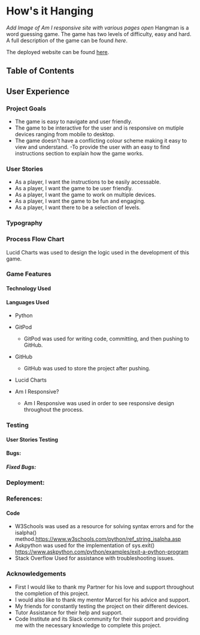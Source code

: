 # How's it Hanging

*Add Image of Am I responsive site with various pages open*
Hangman is a word guessing game. The game has two levels of difficulty, easy and hard. A full description of the game can be found *here*.   

The deployed website can be found <a href="X">here</a>.

## Table of Contents


## User Experience
### Project Goals
- The game is easy to navigate and user friendly.
- The game to be interactive for the user and is responsive on mutiple devices ranging from mobile to desktop.
- The game doesn't have a conflicting colour scheme making it easy to view and understand.
-To provide the user with an easy to find instructions section to explain how the game works.

### User Stories
- As a player, I want the instructions to be easily accessable.
- As a player, I want the game to be user friendly.
- As a player, I want the game to work on multiple devices.
- As a player, I want the game to be fun and engaging.
- As a player, I want there to be a selection of levels. 

### Typography


### Process Flow Chart
Lucid Charts was used to design the logic used in the development of this game.

### Game Features
 
#### Technology Used
#### Languages Used
- Python

- GitPod
    -  GitPod was used for writing code, committing, and then pushing to GitHub.
- GitHub
    - GitHub was used to store the project after pushing.
- Lucid Charts

- Am I Responsive?
    - Am I Responsive was used in order to see responsive design throughout the process.


### Testing
#### User Stories Testing



#### Bugs:
##### Fixed Bugs:

### Deployment:


### References:
#### Code

- W3Schools was used as a resource for solving syntax errors and for the isalpha()
method.https://www.w3schools.com/python/ref_string_isalpha.asp
- Askpython was used for the implementation of sys.exit()
https://www.askpython.com/python/examples/exit-a-python-program
- Stack Overflow Used for assistance with troubleshooting issues.

### Acknowledgements
- First I would like to thank my Partner for his love and support throughout the completion of this project.
- I would also like to thank my mentor Marcel for his advice and support.
- My friends for constantly testing the project on their different devices.
- Tutor Assistance for their help and support.
- Code Institute and its Slack community for their support and providing me with the necessary knowledge to complete this project.